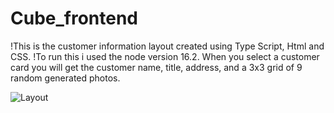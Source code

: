 # Cube_frontend
!This is the customer information layout created using Type Script, Html and CSS.
!To run this i used the node version 16.2.
When you select a customer card you will get the customer name, title, address, and a 3x3 grid of 9 random generated
photos.


![Layout](https://github.com/AMARNATH2470/Cube_frontend/assets/97387420/bd37a288-25b9-4cda-a0cf-1ed6456f23d2)
